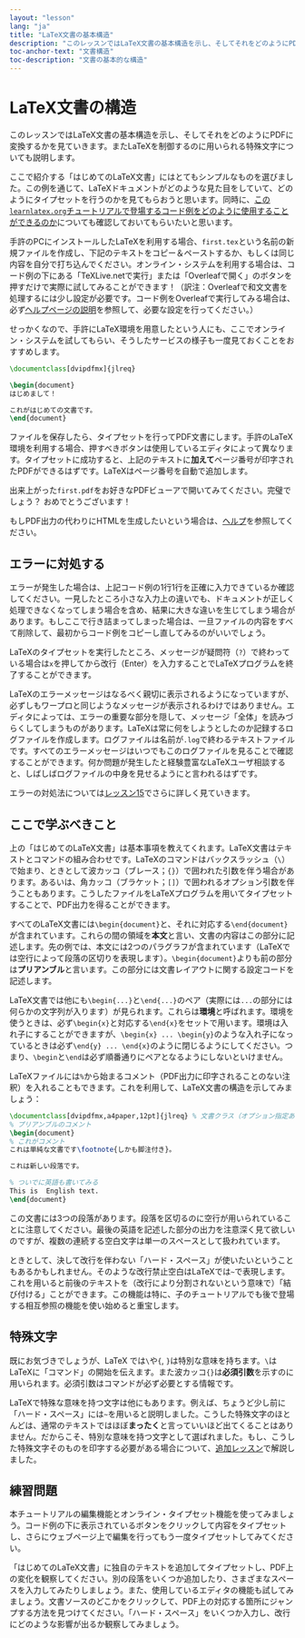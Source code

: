 ```yaml
---
layout: "lesson"
lang: "ja"
title: "LaTeX文書の基本構造"
description: "このレッスンではLaTeX文書の基本構造を示し、そしてそれをどのようにPDFに変換するかを見ていきます。またLaTeXを制御するのに用いられる特殊文字についても説明します。"
toc-anchor-text: "文書構造"
toc-description: "文書の基本的な構造"
---
```


# LaTeX文書の構造

<span class="summary">このレッスンではLaTeX文書の基本構造を示し、そしてそれをどのようにPDFに変換するかを見ていきます。またLaTeXを制御するのに用いられる特殊文字についても説明します。</span>

ここで紹介する「はじめてのLaTeX文書」にはとてもシンプルなものを選びました。この例を通じて、LaTeXドキュメントがどのような見た目をしていて、どのようにタイプセットを行うのかを見てもらおうと思います。同時に、[この`learnlatex.org`チュートリアルで登場するコード例をどのように使用することができるのか](help)についても確認しておいてもらいたいと思います。

手許のPCにインストールしたLaTeXを利用する場合、`first.tex`という名前の新規ファイルを作成し、下記のテキストをコピー＆ペーストするか、もしくは同じ内容を自分で打ち込んでください。オンライン・システムを利用する場合は、コード例の下にある「TeXLive.netで実行」または「Overleafで開く」のボタンを押すだけで実際に試してみることができます！（訳注：Overleafで和文文書を処理するには少し設定が必要です。コード例をOverleafで実行してみる場合は、必ず[ヘルプページの説明](https://wtsnjp.github.io/learnlatex.github.io/ja/help#overleaf%E3%82%92%E5%88%A9%E7%94%A8%E3%81%99%E3%82%8B)を参照して、必要な設定を行ってください。）

<p class="hint">せっかくなので、手許にLaTeX環境を用意したという人にも、ここでオンライン・システムを試してもらい、そうしたサービスの様子も一度見ておくことをおすすめします。</p>

```latex
\documentclass[dvipdfmx]{jlreq}

\begin{document}
はじめまして！

これがはじめての文書です。
\end{document}
```

ファイルを保存したら、タイプセットを行ってPDF文書にします。手許のLaTeX環境を利用する場合、押すべきボタンは使用しているエディタによって異なります。タイプセットに成功すると、上記のテキストに**加えて**ページ番号が印字されたPDFができるはずです。LaTeXはページ番号を自動で追加します。

出来上がった`first.pdf`をお好きなPDFビューアで開いてみてください。完璧でしょう？ おめでとうございます！

もしPDF出力の代わりにHTMLを生成したいという場合は、[ヘルプ](./help)を参照してください。

## エラーに対処する

エラーが発生した場合は、上記コード例の1行1行を正確に入力できているか確認してください。一見したところ小さな入力上の違いでも、ドキュメントが正しく処理できなくなってしまう場合を含め、結果に大きな違いを生じてしまう場合があります。もしここで行き詰まってしまった場合は、一旦ファイルの内容をすべて削除して、最初からコード例をコピーし直してみるのがいいでしょう。

LaTeXのタイプセットを実行したところ、メッセージが疑問符（`?`）で終わっている場合は`x`を押してから改行（Enter）を入力することでLaTeXプログラムを終了することができます。

LaTeXのエラーメッセージはなるべく親切に表示されるようになっていますが、必ずしもワープロと同じようなメッセージが表示されるわけではありません。エディタによっては、エラーの重要な部分を隠して、メッセージ「全体」を読みづらくしてしまうものがあります。LaTeXは常に何をしようとしたのか記録するログファイルを作成します。ログファイルは名前が`.log`で終わるテキストファイルです。すべてのエラーメッセージはいつでもこのログファイルを見ることで確認することができます。何か問題が発生したと経験豊富なLaTeXユーザ相談すると、しばしばログファイルの中身を見せるようにと言われるはずです。

<p class="hint">エラーの対処法については<a href="./lesson-15">レッスン15</a>でさらに詳しく見ていきます。</p>

## ここで学ぶべきこと

上の「はじめてのLaTeX文書」は基本事項を教えてくれます。LaTeX文書はテキストとコマンドの組み合わせです。LaTeXのコマンドはバックスラッシュ（``\``）で始まり、ときとして波カッコ（ブレース；`{}`）で囲われた引数を伴う場合があります。あるいは、角カッコ（ブラケット；`[]`）で囲われるオプション引数を伴うこともあります。こうしたファイルをLaTeXプログラムを用いてタイプセットすることで、PDF出力を得ることができます。

すべてのLaTeX文書には`\begin{document}`と、それに対応する`\end{document}`が含まれています。これらの間の領域を**本文**と言い、文書の内容はこの部分に記述します。先の例では、本文には2つのパラグラフが含まれています（LaTeXでは空行によって段落の区切りを表現します）。`\begin{document}`よりも前の部分は**プリアンブル**と言います。この部分には文書レイアウトに関する設定コードを記述します。

LaTeX文書では他にも`\begin{...}`と`\end{...}`のペア（実際には`...`の部分には何らかの文字列が入ります）が見られます。これらは**環境**と呼ばれます。環境を使うときは、必ず`\begin{x}`と対応する`\end{x}`をセットで用います。環境は入れ子にすることができますが、`\begin{x} ... \begin{y}`のような入れ子になっているときは必ず`\end{y} ... \end{x}`のように閉じるようにしてください。つまり、`\begin`と`\end`は必ず順番通りにペアとなるようにしないといけません。

LaTeXファイルには`%`から始まるコメント（PDF出力に印字されることのない注釈）を入れることもできます。これを利用して、LaTeX文書の構造を示してみましょう：

```latex
\documentclass[dvipdfmx,a4paper,12pt]{jlreq} % 文書クラス（オプション指定あり）
% プリアンブルのコメント
\begin{document}
% これがコメント
これは単純な文書です\footnote{しかも脚注付き}。

これは新しい段落です。

% ついでに英語も書いてみる
This is  English text.
\end{document}
```

この文書には3つの段落があります。段落を区切るのに空行が用いられていることに注意してください。最後の英語を記述した部分の出力を注意深く見て欲しいのですが、複数の連続する空白文字は単一のスペースとして扱われています。

ときとして、決して改行を伴わない「ハード・スペース」が使いたいということもあるかもしれません。そのような改行禁止空白はLaTeXでは`~`で表現します。これを用いると前後のテキストを（改行により分割されないという意味で）「結び付ける」ことができます。この機能は特に、子のチュートリアルでも後で登場する相互参照の機能を使い始めると重宝します。

## 特殊文字

既にお気づきでしょうが、LaTeX では``\``や`{`, `}`は特別な意味を持ちます。``\``はLaTeXに「コマンド」の開始を伝えます。また波カッコ`{}`は**必須引数**を示すのに用いられます。必須引数はコマンドが必ず必要とする情報です。

LaTeXで特殊な意味を持つ文字は他にもあります。例えば、ちょうど少し前に「ハード・スペース」には`~`を用いると説明しました。こうした特殊文字のほとんどは、通常のテキストではほぼ**まったく**と言っていいほど出てくることはありません。だからこそ、特別な意味を持つ文字として選ばれました。もし、こうした特殊文字そのものを印字する必要がある場合について、[追加レッスン](more-03)で解説しました。

## 練習問題

本チュートリアルの編集機能とオンライン・タイプセット機能を使ってみましょう。コード例の下に表示されているボタンをクリックして内容をタイプセットし、さらにウェブページ上で編集を行ってもう一度タイプセットしてみてください。

「はじめてのLaTeX文書」に独自のテキストを追加してタイプセットし、PDF上の変化を観察してください。別の段落をいくつか追加したり、さまざまなスペースを入力してみたりしましょう。また、使用しているエディタの機能も試してみましょう。文書ソースのどこかをクリックして、PDF上の対応する箇所にジャンプする方法を見つけてください。「ハード・スペース」をいくつか入力し、改行にどのような影響が出るか観察してみましょう。
